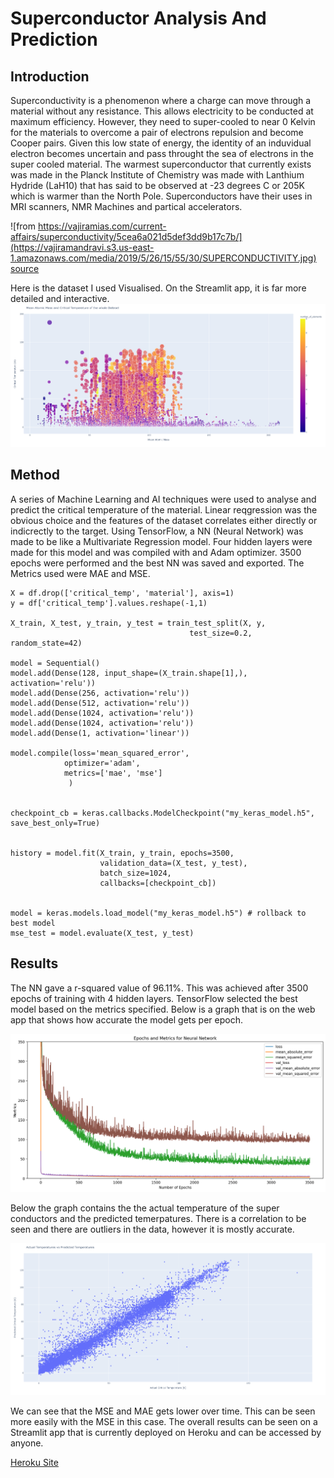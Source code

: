 # Superconductor Analysis And Prediction

## Introduction
Superconductivity is a phenomenon where a charge can move through a material without any resistance. This allows electricity to be conducted at maximum efficiency.  However, they need to super-cooled to near 0 Kelvin for the materials to overcome a pair of electrons repulsion and become Cooper pairs. Given this low state of energy, the identity of an induvidual electron becomes uncertain and pass throught the sea of electrons in the super cooled material. The warmest superconductor that currently exists was made in the Planck Institute of Chemistry was made with Lanthium Hydride (LaH10)  that has said to be observed at -23 degrees C or 205K which is warmer than the North Pole. Superconductors have their uses in MRI scanners, NMR Machines and partical accelerators.

![from https://vajiramias.com/current-affairs/superconductivity/5cea6a021d5def3dd9b17c7b/](https://vajiramandravi.s3.us-east-1.amazonaws.com/media/2019/5/26/15/55/30/SUPERCONDUCTIVITY.jpg) [source](https://vajiramias.com/current-affairs/superconductivity/5cea6a021d5def3dd9b17c7b/)

Here is the dataset I used Visualised.  On the Streamlit app, it is far more detailed and interactive.
![](media/insights.png)


## Method
A series of Machine Learning and AI techniques were used to analyse and predict the critical temperature of the material. Linear reqgression was the obvious choice and the features of the dataset correlates either directly or indicrectly to the target. Using TensorFlow, a NN (Neural Network) was made to be like a Multivariate Regression model. Four hidden layers were made for this model and was compiled with and Adam optimizer.  3500 epochs were performed and the best NN was saved and exported.  The Metrics used were MAE and MSE.
```
X = df.drop(['critical_temp', 'material'], axis=1)
y = df['critical_temp'].values.reshape(-1,1)

X_train, X_test, y_train, y_test = train_test_split(X, y, 
                                        test_size=0.2, random_state=42)

model = Sequential()
model.add(Dense(128, input_shape=(X_train.shape[1],), activation='relu'))
model.add(Dense(256, activation='relu'))
model.add(Dense(512, activation='relu'))
model.add(Dense(1024, activation='relu'))
model.add(Dense(1024, activation='relu'))
model.add(Dense(1, activation='linear'))

model.compile(loss='mean_squared_error',
            optimizer='adam',
            metrics=['mae', 'mse']
             )


checkpoint_cb = keras.callbacks.ModelCheckpoint("my_keras_model.h5", save_best_only=True)


history = model.fit(X_train, y_train, epochs=3500,
                    validation_data=(X_test, y_test),
                    batch_size=1024,
                    callbacks=[checkpoint_cb])


model = keras.models.load_model("my_keras_model.h5") # rollback to best model
mse_test = model.evaluate(X_test, y_test)
```
## Results
The NN gave a r-squared value of 96.11%. This was achieved after 3500 epochs of training with 4 hidden layers.  TensorFlow selected the best model based on the metrics specified. Below is a graph that is on the web app that shows how accurate the model gets per epoch.

![epoch_graph](media/epochs.png)

Below the graph contains the the actual temperature of the super conductors and the predicted temerpatures. There is a correlation to be seen and there are outliers in the data, however it is mostly accurate.

![](media/actual_vs_predicted.png)


We can see that the MSE and MAE gets lower over time.  This can be seen more easily with the MSE in this case.  The overall results can be seen on a Streamlit app that is currently deployed on Heroku and can be accessed by anyone.  

[Heroku Site](https://superconductor-analysis.herokuapp.com/)

